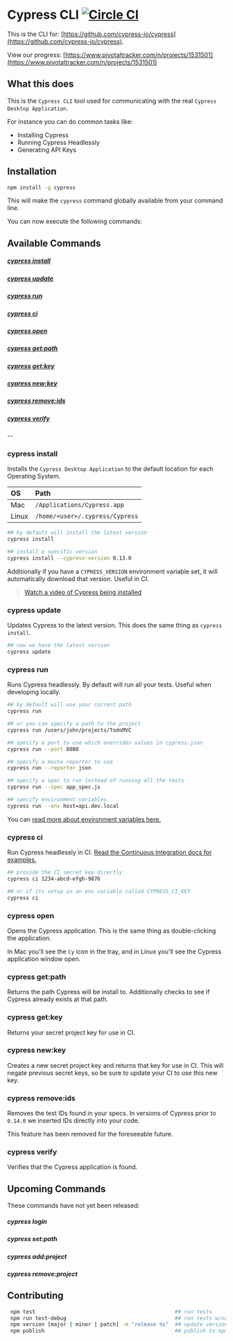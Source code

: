 # Cypress CLI [![Circle CI](https://circleci.com/gh/cypress-io/cypress-cli.svg?style=shield)](https://circleci.com/gh/cypress-io/cypress-cli)

This is the CLI for: [https://github.com/cypress-io/cypress](https://github.com/cypress-io/cypress).

View our progress: [https://www.pivotaltracker.com/n/projects/1531501](https://www.pivotaltracker.com/n/projects/1531501)

## What this does

This is the `Cypress CLI` tool used for communicating with the real `Cypress Desktop Application`.

For instance you can do common tasks like:

- Installing Cypress
- Running Cypress Headlessly
- Generating API Keys

## Installation

```bash
npm install -g cypress
```

This will make the `cypress` command globally available from your command line.

You can now execute the following commands:

## Available Commands

##### [cypress install](#cypress-install-1)
##### [cypress update](#cypress-update-1)
##### [cypress run](#cypress-run-1)
##### [cypress ci](#cypress-ci-1)
##### [cypress open](#cypress-open-1)
##### [cypress get:path](#cypress-getpath-1)
##### [cypress get:key](#cypress-getkey-1)
##### [cypress new:key](#cypress-newkey-1)
##### [cypress remove:ids](#cypress-removeids-1)
##### [cypress verify](#cypress-verify-1)

--

### cypress install

Installs the `Cypress Desktop Application` to the default location for each Operating System.

OS | Path
:--- | :---
Mac  | `/Applications/Cypress.app`
Linux  | `/home/<user>/.cypress/Cypress`

```bash
## by default will install the latest version
cypress install
```

```bash
## install a specific version
cypress install --cypress-version 0.13.0
```

Additionally if you have a `CYPRESS_VERSION` environment variable set, it will automatically download that version. Useful in CI.

> [Watch a video of Cypress being installed](https://docs.cypress.io/docs/installing-and-running#section-installing)

### cypress update

Updates Cypress to the latest version. This does the same thing as `cypress install`.

```bash
## now we have the latest version
cypress update
```

### cypress run

Runs Cypress headlessly. By default will run all your tests. Useful when developing locally.

```bash
## by default will use your current path
cypress run
```

```bash
## or you can specify a path to the project
cypress run /users/john/projects/TodoMVC
```

```bash
## specify a port to use which overrides values in cypress.json
cypress run --port 8080
```

```bash
## specify a mocha reporter to use
cypress run --reporter json
```

```bash
## specify a spec to run instead of running all the tests
cypress run --spec app_spec.js
```

```bash
## specify environment variables
cypress run --env host=api.dev.local
```

You can [read more about environment variables here.](https://on.cypress.io/environment-variables)

### cypress ci

Run Cypress headlessly in CI. [Read the Continuous Integration docs for examples.](https://on.cypress.io/continuous-integration)

```bash
## provide the CI secret key directly
cypress ci 1234-abcd-efgh-9876
```

```bash
## or if its setup in an env variable called CYPRESS_CI_KEY
cypress ci
```

### cypress open

Opens the Cypress application. This is the same thing as double-clicking the application.

In Mac you'll see the `Cy` icon in the tray, and in Linux you'll see the Cypress application window open.

### cypress get:path

Returns the path Cypress will be install to. Additionally checks to see if Cypress already exists at that path.

### cypress get:key

Returns your secret project key for use in CI.

### cypress new:key

Creates a new secret project key and returns that key for use in CI. This will negate previous secret keys, so be sure to update your CI to use this new key.

### cypress remove:ids

Removes the test IDs found in your specs. In versions of Cypress prior to `0.14.0` we inserted IDs directly into your code.

This feature has been removed for the foreseeable future.

### cypress verify

Verifies that the Cypress application is found.

## Upcoming Commands

These commands have not yet been released:

##### cypress login
##### cypress set:path
##### cypress add:project
##### cypress remove:project

## Contributing

```bash
 npm test                                             ## run tests
 npm run test-debug                                   ## run tests w/node inspector
 npm version [major | minor | patch] -m "release %s"  ## update version
 npm publish                                          ## publish to npm
```
